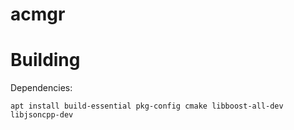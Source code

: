 # acmgr

# Building

Dependencies:

    apt install build-essential pkg-config cmake libboost-all-dev libjsoncpp-dev